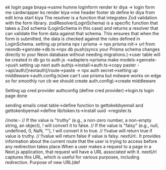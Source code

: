 ek login page bnaya->usme humne loginform render kr diya -> login form me cardwrapper ko render kiya->me header footer sb define kr diya
from edit krna start kiya
The resolver is a function that integrates Zod validation with the form library.
zodResolver(LoginSchema) is a specific function that takes a Zod schema (LoginSchema in this case) and returns a resolver that can validate the form data against that schema. This ensures that when the form is submitted, the data is checked against the rules defined in LoginSchema.
setting up prisma
npx i prisma -> npx prisma init-> url from neondb->genrate->db.ts->npx db push(syncs your Prisma schema changes directly to your Neon database without needing migrations.)->user table will be created in db
go to auth js ->adapters->prisma make models->genrate->push
setting up next auth
authjs->install->auth.ts->copy paster
->api/auth/[nextauth]/route->paste
-> npx auth secret->setting up middleware->auth.config.ts(we can't use prisma but mdware works on edge so for smoothly run cb we should create auth.config)->create middleware

Setting up cred provider
authconfig (define cred provider)->login.ts 
login page done

sending emails
creat table->define function to gettokebbyemail and gettokenbyemail->define lib/token.ts->install uuid ->register.ts

//note:-
// If the value is "truthy" (e.g., a non-zero number, a non-empty string, an object), ! will convert it to false.
// If the value is "falsy" (e.g., null, undefined, 0, NaN, ""), ! will convert it to true.
// !!value will return true if value is truthy.
// !!value will return false if value is falsy.
nextUrl:. It provides information about the current route that the user is trying to access before any redirection takes place.When a user makes a request to a page in a Next.js application, that request will have a URL associated with it. nextUrl captures this URL, which is useful for various purposes, including redirection.
Purpose of new URL(def